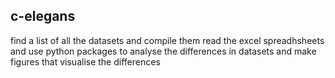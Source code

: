 ## c-elegans
find a list of all the datasets and compile them
read the excel spreadhsheets and use python packages to analyse the differences in datasets and make figures that visualise the differences
